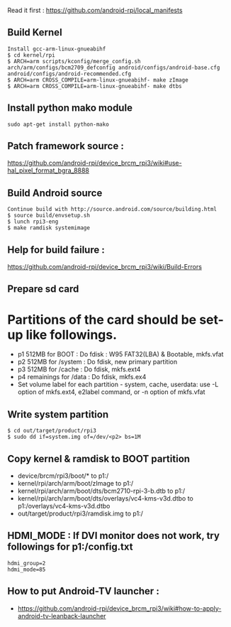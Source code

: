 Read it first : https://github.com/android-rpi/local_manifests

## Build Kernel

 ```
 Install gcc-arm-linux-gnueabihf
 $ cd kernel/rpi
 $ ARCH=arm scripts/kconfig/merge_config.sh arch/arm/configs/bcm2709_defconfig android/configs/android-base.cfg android/configs/android-recommended.cfg
 $ ARCH=arm CROSS_COMPILE=arm-linux-gnueabihf- make zImage
 $ ARCH=arm CROSS_COMPILE=arm-linux-gnueabihf- make dtbs
 ```

## Install python mako module


 `sudo apt-get install python-mako`

## Patch framework source :

https://github.com/android-rpi/device_brcm_rpi3/wiki#use-hal_pixel_format_bgra_8888
 
## Build Android source

  ```
  Continue build with http://source.android.com/source/building.html
  $ source build/envsetup.sh
  $ lunch rpi3-eng
  $ make ramdisk systemimage
  ```
 
## Help for build failure :
   https://github.com/android-rpi/device_brcm_rpi3/wiki/Build-Errors

## Prepare sd card

 # Partitions of the card should be set-up like followings.
 
 * p1 512MB for BOOT : Do fdisk : W95 FAT32(LBA) & Bootable, mkfs.vfat
 * p2 512MB for /system : Do fdisk, new primary partition
 * p3 512MB for /cache  : Do fdisk, mkfs.ext4
 * p4 remainings for /data : Do fdisk, mkfs.ex4
 * Set volume label for each partition - system, cache, userdata: use -L option of mkfs.ext4, e2label command, or -n option of mkfs.vfat
 
## Write system partition

  ```
  $ cd out/target/product/rpi3
  $ sudo dd if=system.img of=/dev/<p2> bs=1M
  ```
  
## Copy kernel & ramdisk to BOOT partition

 * device/brcm/rpi3/boot/* to p1:/
 * kernel/rpi/arch/arm/boot/zImage to p1:/
 * kernel/rpi/arch/arm/boot/dts/bcm2710-rpi-3-b.dtb to p1:/
 * kernel/rpi/arch/arm/boot/dts/overlays/vc4-kms-v3d.dtbo to p1:/overlays/vc4-kms-v3d.dtbo
 * out/target/product/rpi3/ramdisk.img to p1:/

## HDMI_MODE : If DVI monitor does not work, try followings for p1:/config.txt

  ```
  hdmi_group=2
  hdmi_mode=85
  ```

## How to put Android-TV launcher :

 * https://github.com/android-rpi/device_brcm_rpi3/wiki#how-to-apply-android-tv-leanback-launcher
